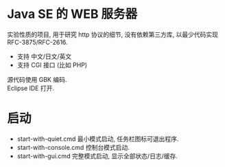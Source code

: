 # Java SE 的 WEB 服务器

实验性质的项目, 用于研究 http 协议的细节, 没有依赖第三方库,
以最少代码实现 RFC-3875/RFC-2616.

* 支持 中文/日文/英文  
* 支持 CGI 接口 (比如 PHP)

源代码使用 GBK 编码.  
Eclipse IDE 打开.  


# 启动

* start-with-quiet.cmd 最小模式启动, 任务栏图标可退出程序.
* start-with-console.cmd 控制台模式启动.
* start-with-gui.cmd 完整模式启动, 显示全部状态/日志/缓存.